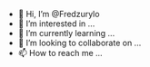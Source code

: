 - 👋 Hi, I’m @Fredzurylo
- 👀 I’m interested in ...
- 🌱 I’m currently learning ...
- 💞️ I’m looking to collaborate on ...
- 📫 How to reach me ...

<!---
Fredzurylo/Fredzurylo is a ✨ special ✨ repository because its `README.md` (this file) appears on your GitHub profile.
You can click the Preview link to take a look at your changes.
--->
